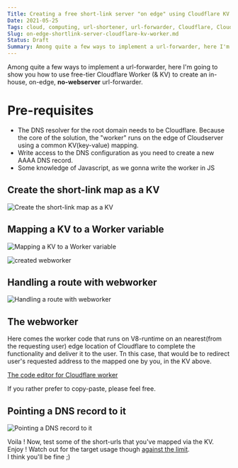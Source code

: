 ```yaml
---
Title: Creating a free short-link server "on edge" using Cloudflare KV with Worker
Date: 2021-05-25
Tags: cloud, computing, url-shortener, url-forwarder, Cloudflare, Cloudflare Worker, Cloudflare KV, Workers KV, on edge, free
Slug: on-edge-shortlink-server-cloudflare-kv-worker.md
Status: Draft
Summary: Among quite a few ways to implement a url-forwarder, here I'm going to show you how to use free-tier Cloudflare Worker (& KV) to create an in-house, on-edge, no-webserver url-forwarder
---
```


Among quite a few ways to implement a url-forwarder, here I'm going to show you how to use free-tier Cloudflare Worker (& KV) to create an in-house, on-edge, **no-webserver** url-forwarder.

Pre-requisites
==============
* The DNS resolver for the root domain needs to be Cloudflare. Because the core of the solution, the "worker" runs on the edge of Cloudserver using a common KV(key-value) mapping.
* Write access to the DNS configuration as you need to create a new AAAA DNS record.
* Some knowledge of Javascript, as we gonna write the worker in JS


Create the short-link map as a KV
---------------------------------

![Create the short-link map as a KV](https://i.imgur.com/jkC8bSr.png)


Mapping a KV to a Worker variable
---------------------------------
![Mapping a KV to a Worker variable](https://i.imgur.com/lb7G9si.png)

![created webworker](https://i.imgur.com/XSdKB56.png)


Handling a route with webworker
-------------------------------

![Handling a route with webworker](https://i.imgur.com/KohHRfR.png)


The webworker
-------------
Here comes the worker code that runs on V8-runtime on an nearest(from the requesting user) edge location of Cloudflare to complete the functionality and deliver it to the user. Tn this case, that would be to redirect user's requested address to the mapped one by you, in the KV above.

[The code editor for Cloudflare worker](https://i.imgur.com/pb9AE9v.png)

If you rather prefer to copy-paste, please feel free.

<script src="http://gist-it.appspot.com/https://gist.github.com/kmonsoor/dc9f96660423c96471f8574ba018d867#file-url-forwarder-worker-cloudflare-js"></script>


Pointing a DNS record to it
---------------------------

![Pointing a DNS record to it](https://i.imgur.com/62bk7pe.png)

Voila ! Now, test some of the short-urls that you've mapped via the KV. Enjoy !
Watch out for the target usage though [against the limit](https://developers.cloudflare.com/workers/platform/limits#worker-limits).  
I think you'll be fine ;)